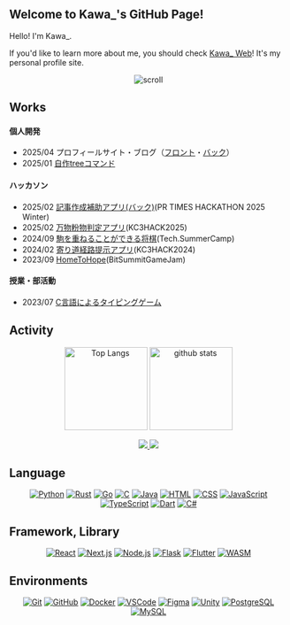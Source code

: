 ## Welcome to Kawa_'s GitHub Page!
Hello! I'm Kawa_. 

If you'd like to learn more about me, you should check [Kawa_ Web](https://kawa0x5f.com)!
It's my personal profile site.
<div align="center">

  ![scroll](https://typograssy.deno.dev/api?text=%20Kawa_%20GitHub%20&l0=f0f1f4&bg=dadeff&frame=ffffff&comment=)

</div>

## Works
#### 個人開発
- 2025/04 プロフィールサイト・ブログ（[フロント](https://github.com/Kawa0x5F/homepage)・[バック](https://github.com/Kawa0x5F/homepage_backend)）
- 2025/01 [自作treeコマンド](https://github.com/Kawa0x5F/tree)

#### ハッカソン
- 2025/02 [記事作成補助アプリ(バック)](https://github.com/Kawa0x5F/DreamArticleGenerator_back)(PR TIMES HACKATHON 2025 Winter)
- 2025/02 [万物粉物判定アプリ](https://github.com/kc3hack/2025_14)(KC3HACK2025)
- 2024/09 [駒を重ねることができる将棋](https://github.com/Asameshi00/Stacking-Shogi)(Tech.SummerCamp)
- 2024/02 [寄り道経路提示アプリ](https://github.com/kc3hack/2024_G)(KC3HACK2024)
- 2023/09 [HomeToHope](https://github.com/Bitsummit-HomeEtoHope/HomeEtoHope)(BitSummitGameJam)

#### 授業・部活動
- 2023/07 [C言語によるタイピングゲーム](https://github.com/Kawa0x5F/FallTyping)

## Activity
<div align="center">
<p> 
  <img alt="Top Langs" height="150px" src="https://github-readme-stats.vercel.app/api/top-langs/?username=Kawa0x5F&layout=compact&show_icons=true&theme=onedark" />
  <img alt="github stats" height="150px" src="https://github-readme-stats.vercel.app/api?username=Kawa0x5F&theme=onedark&show_icons=ture" />
</p>

<a href="https://atcoder.jp/users/Kawa_?contestType=algo">
   <img src="https://badgen.org/img/atcoder/Kawa_/rating/algorithm?style=plastic" />
 </a>
 <a href="https://atcoder.jp/users/Kawa_?contestType=heuristic">
   <img src="https://badgen.org/img/atcoder/Kawa_/rating/heuristic?style=plastic" />
 </a>
 </div>

## Language
<div align="center">

  [![Python](https://skillicons.dev/icons?i=python)](https://www.python.org/)
  [![Rust](https://skillicons.dev/icons?i=rust)](https://www.rust-lang.org/)
  [![Go](https://skillicons.dev/icons?i=go)](https://go.dev/)
  [![C](https://skillicons.dev/icons?i=c)](https://en.cppreference.com/w/c)
  [![Java](https://skillicons.dev/icons?i=java)](https://www.oracle.com/java/)
  [![HTML](https://skillicons.dev/icons?i=html)](https://developer.mozilla.org/en-US/docs/Web/HTML)
  [![CSS](https://skillicons.dev/icons?i=css)](https://developer.mozilla.org/en-US/docs/Web/CSS)
  [![JavaScript](https://skillicons.dev/icons?i=javascript)](https://developer.mozilla.org/en-US/docs/Web/JavaScript)
  [![TypeScript](https://skillicons.dev/icons?i=typescript)](https://www.typescriptlang.org/)
  [![Dart](https://skillicons.dev/icons?i=dart)](https://dart.dev/)
  [![C#](https://skillicons.dev/icons?i=cs)](https://learn.microsoft.com/en-us/dotnet/csharp/)

</div>

## Framework, Library
<div align="center">
  
  [![React](https://skillicons.dev/icons?i=react)](https://react.dev/)
  [![Next.js](https://skillicons.dev/icons?i=nextjs)](https://nextjs.org/)
  [![Node.js](https://skillicons.dev/icons?i=nodejs)](https://nodejs.org/)
  [![Flask](https://skillicons.dev/icons?i=flask)](https://flask.palletsprojects.com/)
  [![Flutter](https://skillicons.dev/icons?i=flutter)](https://flutter.dev/)
  [![WASM](https://skillicons.dev/icons?i=wasm)](https://webassembly.org/)
 
</div>

## Environments
<div align="center">
  
  [![Git](https://skillicons.dev/icons?i=git)](https://git-scm.com/)
  [![GitHub](https://skillicons.dev/icons?i=github)](https://github.com/)
  [![Docker](https://skillicons.dev/icons?i=docker)](https://www.docker.com/)
  [![VSCode](https://skillicons.dev/icons?i=vscode)](https://code.visualstudio.com/)
  [![Figma](https://skillicons.dev/icons?i=figma)](https://www.figma.com/)
  [![Unity](https://skillicons.dev/icons?i=unity)](https://unity.com/)
  [![PostgreSQL](https://skillicons.dev/icons?i=postgresql)](https://www.postgresql.org/)
  [![MySQL](https://skillicons.dev/icons?i=mysql)](https://www.mysql.com/)

 
</div>  
  
